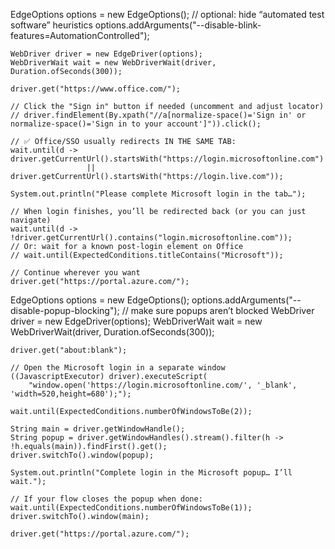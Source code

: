 EdgeOptions options = new EdgeOptions();
    // optional: hide “automated test software” heuristics
    options.addArguments("--disable-blink-features=AutomationControlled");

    WebDriver driver = new EdgeDriver(options);
    WebDriverWait wait = new WebDriverWait(driver, Duration.ofSeconds(300));

    driver.get("https://www.office.com/");

    // Click the "Sign in" button if needed (uncomment and adjust locator)
    // driver.findElement(By.xpath("//a[normalize-space()='Sign in' or normalize-space()='Sign in to your account']")).click();

    // ✅ Office/SSO usually redirects IN THE SAME TAB:
    wait.until(d -> driver.getCurrentUrl().startsWith("https://login.microsoftonline.com")
                     || driver.getCurrentUrl().startsWith("https://login.live.com"));

    System.out.println("Please complete Microsoft login in the tab…");

    // When login finishes, you’ll be redirected back (or you can just navigate)
    wait.until(d -> !driver.getCurrentUrl().contains("login.microsoftonline.com"));
    // Or: wait for a known post-login element on Office
    // wait.until(ExpectedConditions.titleContains("Microsoft"));

    // Continue wherever you want
    driver.get("https://portal.azure.com/");





EdgeOptions options = new EdgeOptions();
    options.addArguments("--disable-popup-blocking"); // make sure popups aren’t blocked
    WebDriver driver = new EdgeDriver(options);
    WebDriverWait wait = new WebDriverWait(driver, Duration.ofSeconds(300));

    driver.get("about:blank");

    // Open the Microsoft login in a separate window
    ((JavascriptExecutor) driver).executeScript(
        "window.open('https://login.microsoftonline.com/', '_blank', 'width=520,height=680');");

    wait.until(ExpectedConditions.numberOfWindowsToBe(2));

    String main = driver.getWindowHandle();
    String popup = driver.getWindowHandles().stream().filter(h -> !h.equals(main)).findFirst().get();
    driver.switchTo().window(popup);

    System.out.println("Complete login in the Microsoft popup… I’ll wait.");

    // If your flow closes the popup when done:
    wait.until(ExpectedConditions.numberOfWindowsToBe(1));
    driver.switchTo().window(main);

    driver.get("https://portal.azure.com/");




